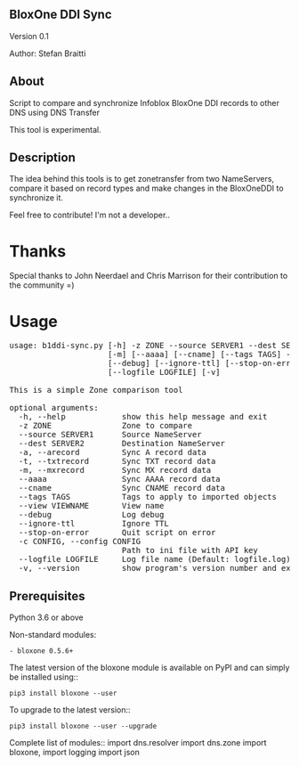 ## BloxOne DDI Sync

Version 0.1

Author: Stefan Braitti

About
-----------
Script to compare and synchronize Infoblox BloxOne DDI records to other DNS using DNS Transfer

This tool is experimental.


Description
-----------
The idea behind this tools is to get zonetransfer from two NameServers, compare it based on record types and make changes in the BloxOneDDI to synchronize it. 

Feel free to contribute! I'm not a developer..

# Thanks
Special thanks to John Neerdael and Chris Marrison for their contribution to the community =) 

# Usage
<pre>
usage: b1ddi-sync.py [-h] -z ZONE --source SERVER1 --dest SERVER2 [-a] [-t]
                     [-m] [--aaaa] [--cname] [--tags TAGS] --view VIEWNAME
                     [--debug] [--ignore-ttl] [--stop-on-error] -c CONFIG
                     [--logfile LOGFILE] [-v]

This is a simple Zone comparison tool

optional arguments:
  -h, --help            show this help message and exit
  -z ZONE               Zone to compare
  --source SERVER1      Source NameServer
  --dest SERVER2        Destination NameServer
  -a, --arecord         Sync A record data
  -t, --txtrecord       Sync TXT record data
  -m, --mxrecord        Sync MX record data
  --aaaa                Sync AAAA record data
  --cname               Sync CNAME record data
  --tags TAGS           Tags to apply to imported objects
  --view VIEWNAME       View name
  --debug               Log debug
  --ignore-ttl          Ignore TTL
  --stop-on-error       Quit script on error
  -c CONFIG, --config CONFIG
                        Path to ini file with API key
  --logfile LOGFILE     Log file name (Default: logfile.log)
  -v, --version         show program's version number and exit</pre>
  
  Prerequisites
-------------

Python 3.6 or above

Non-standard modules:

    - bloxone 0.5.6+

The latest version of the bloxone module is available on PyPI and can simply be
installed using::

    pip3 install bloxone --user

To upgrade to the latest version::

    pip3 install bloxone --user --upgrade

Complete list of modules::
    import dns.resolver
    import dns.zone
    import bloxone, 
    import logging
    import json

